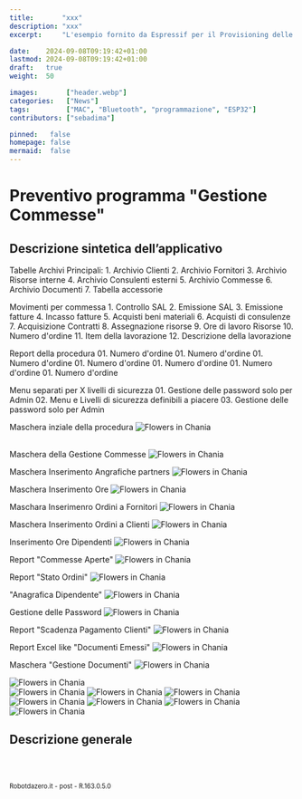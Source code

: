```yaml
---
title:       "xxx"
description: "xxx"
excerpt:     "L'esempio fornito da Espressif per il Provisioning delle password Wi-FI con Bluetooth pare non funzionare correttamente su Platformio nella ultima release delle librerie. Vediamo come correggere velocemente questo errore ..."

date:    2024-09-08T09:19:42+01:00
lastmod: 2024-09-08T09:19:42+01:00
draft:   true
weight:  50

images:       ["header.webp"]
categories:   ["News"]
tags:         ["MAC", "Bluetooth", "programmazione", "ESP32"]
contributors: ["sebadima"]

pinned:   false
homepage: false
mermaid:  false
---
```


# Preventivo programma "Gestione Commesse"


## Descrizione sintetica dell’applicativo

Tabelle Archivi Principali:
    1. Archivio Clienti
    2. Archivio Fornitori
    3. Archivio Risorse interne
    4. Archivio Consulenti esterni
    5. Archivio Commesse
    6. Archivio Documenti
    7. Tabella accessorie 

Movimenti per commessa
    1. Controllo SAL
    2. Emissione SAL
    3. Emissione fatture
    4. Incasso fatture
    5. Acquisti beni materiali
    6. Acquisti di consulenze
    7. Acquisizione Contratti
    8. Assegnazione risorse
    9. Ore di lavoro Risorse
    10. Numero d'ordine
    11. Item della lavorazione
    12. Descrizione della lavorazione

Report della procedura
    01. Numero d'ordine
    01. Numero d'ordine
    01. Numero d'ordine
    01. Numero d'ordine
    01. Numero d'ordine
    01. Numero d'ordine
    01. Numero d'ordine

Menu separati per X livelli di sicurezza
    01. Gestione delle password solo per Admin
    02. Menu e Livelli di sicurezza definibili a piacere
    03. Gestione delle password solo per Admin







Maschera inziale della procedura
<img src="images/101.jpg" alt="Flowers in Chania">
<br>
<br>

Maschera della Gestione Commesse
<img src="images/102.jpg" alt="Flowers in Chania">
<br>

Maschera Inserimento Angrafiche partners
<img src="images/103.jpg" alt="Flowers in Chania">
<br>

Maschera Inserimento Ore
<img src="images/104.jpg" alt="Flowers in Chania">
<br>

Maschara Inserimenro Ordini a Fornitori
<img src="images/105.jpg" alt="Flowers in Chania">
<br>

Maschera Inserimento Ordini a Clienti
<img src="images/106.jpg" alt="Flowers in Chania">
<br>

Inserimento Ore Dipendenti
<img src="images/107.jpg" alt="Flowers in Chania">
<br>


Report "Commesse Aperte"
<img src="images/109.jpg" alt="Flowers in Chania">
<br>


Report "Stato Ordini"
<img src="images/111.jpg" alt="Flowers in Chania">
<br>

"Anagrafica Dipendente"
<img src="images/112.jpg" alt="Flowers in Chania">
<br>

Gestione delle Password
<img src="images/113.jpg" alt="Flowers in Chania">
<br>

Report "Scadenza Pagamento Clienti"
<img src="images/114.jpg" alt="Flowers in Chania">
<br>

Report Excel like "Documenti Emessi"
<img src="images/115.jpg" alt="Flowers in Chania">
<br>

Maschera "Gestione Documenti"
<img src="images/116.jpg" alt="Flowers in Chania">
<br>

<img src="images/117.jpg" alt="Flowers in Chania">
<br>

<img src="images/118.jpg" alt="Flowers in Chania">

<img src="images/119.jpg" alt="Flowers in Chania">


<img src="images/120.jpg" alt="Flowers in Chania">

<img src="images/121.jpg" alt="Flowers in Chania">

<img src="images/122.jpg" alt="Flowers in Chania">

<img src="images/123.jpg" alt="Flowers in Chania">

<img src="images/124.jpg" alt="Flowers in Chania">








## Descrizione generale


<br>
<br>
<p style="font-size: 0.80em;">Robotdazero.it - post - R.163.0.5.0</p>
